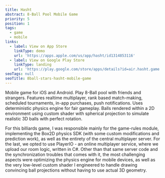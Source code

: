 ```yaml
---
title: Hasht
abstract: 8-Ball Pool Mobile Game
priority: 5
position: 1
tags:
  - game
  - mobile
links:
  - label: View on App Store
    linkType: demo
    url: 'https://apps.apple.com/us/app/hasht/id1314853116'
  - label: View on Google Play Store
    linkType: landing
    url: 'https://play.google.com/store/apps/details?id=air.hasht.game'
seoTags: null
seoTitle: 8ball-stars-hasht-mobile-game
---
```


Mobile game for iOS and Android. Play 8-Ball pool with friends and strangers.
Features realtime multiplayer, rank based match-making, scheduled tournaments, in-app purchases, push notifications.
Uses deterministic physics engine for fair gameplay.
Balls rendered within a 2D environment using custom shader with spherical projection to simulate realistic 3D balls with perfect rotation.

For this billiards game, I was responsible mainly for the game-rules module, implementing the Box2D physics SDK (with some custom modifications and prediction work), as well as the entirety of the central multiplayer server. For the last, we opted to use PlayerIO - an online multiplayer service, where we upload our room logic, written in C#. Other than that same server code and the synchronization troubles that comes with it, the most challenging aspects were optimizing the physics engine for mobile devices, as well as the very low-level custom shader I engineered to handle drawing convincing ball projections without having to use actual 3D geometry.
